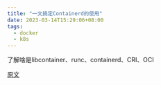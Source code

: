 ```yaml
---
title: "一文搞定Containerd的使用"
date: 2023-03-14T15:29:06+08:00
tags:
  - docker
  - k8s
---
```


了解啥是libcontainer、runc、containerd、CRI、OCI

[原文](https://mp.weixin.qq.com/s/--t74RuFGMmTGl2IT-TFrg)

